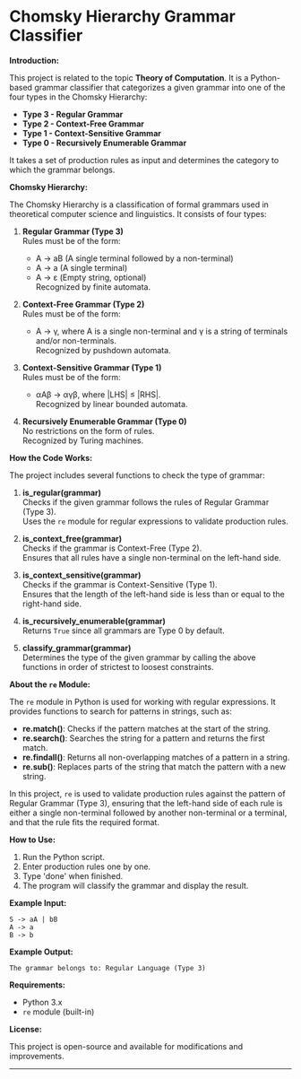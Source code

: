 

# Chomsky Hierarchy Grammar Classifier

**Introduction:**

This project is related to the topic **Theory of Computation**. It is a Python-based grammar classifier that categorizes a given grammar into one of the four types in the Chomsky Hierarchy:

- **Type 3 - Regular Grammar**
- **Type 2 - Context-Free Grammar**
- **Type 1 - Context-Sensitive Grammar**
- **Type 0 - Recursively Enumerable Grammar**

It takes a set of production rules as input and determines the category to which the grammar belongs.

**Chomsky Hierarchy:**

The Chomsky Hierarchy is a classification of formal grammars used in theoretical computer science and linguistics. It consists of four types:

1. **Regular Grammar (Type 3)**  
   Rules must be of the form:  
   - A → aB (A single terminal followed by a non-terminal)  
   - A → a (A single terminal)  
   - A → ε (Empty string, optional)  
   Recognized by finite automata.

2. **Context-Free Grammar (Type 2)**  
   Rules must be of the form:  
   - A → γ, where A is a single non-terminal and γ is a string of terminals and/or non-terminals.  
   Recognized by pushdown automata.

3. **Context-Sensitive Grammar (Type 1)**  
   Rules must be of the form:  
   - αAβ → αγβ, where |LHS| ≤ |RHS|.  
   Recognized by linear bounded automata.

4. **Recursively Enumerable Grammar (Type 0)**  
   No restrictions on the form of rules.  
   Recognized by Turing machines.

**How the Code Works:**

The project includes several functions to check the type of grammar:

1. **is_regular(grammar)**  
   Checks if the given grammar follows the rules of Regular Grammar (Type 3).  
   Uses the `re` module for regular expressions to validate production rules.

2. **is_context_free(grammar)**  
   Checks if the grammar is Context-Free (Type 2).  
   Ensures that all rules have a single non-terminal on the left-hand side.

3. **is_context_sensitive(grammar)**  
   Checks if the grammar is Context-Sensitive (Type 1).  
   Ensures that the length of the left-hand side is less than or equal to the right-hand side.

4. **is_recursively_enumerable(grammar)**  
   Returns `True` since all grammars are Type 0 by default.

5. **classify_grammar(grammar)**  
   Determines the type of the given grammar by calling the above functions in order of strictest to loosest constraints.

**About the `re` Module:**

The `re` module in Python is used for working with regular expressions. It provides functions to search for patterns in strings, such as:

- **re.match()**: Checks if the pattern matches at the start of the string.
- **re.search()**: Searches the string for a pattern and returns the first match.
- **re.findall()**: Returns all non-overlapping matches of a pattern in a string.
- **re.sub()**: Replaces parts of the string that match the pattern with a new string.

In this project, `re` is used to validate production rules against the pattern of Regular Grammar (Type 3), ensuring that the left-hand side of each rule is either a single non-terminal followed by another non-terminal or a terminal, and that the rule fits the required format.

**How to Use:**

1. Run the Python script.
2. Enter production rules one by one.
3. Type 'done' when finished.
4. The program will classify the grammar and display the result.

**Example Input:**

```
S -> aA | bB
A -> a
B -> b
```

**Example Output:**

```
The grammar belongs to: Regular Language (Type 3)
```

**Requirements:**

- Python 3.x
- `re` module (built-in)

**License:**

This project is open-source and available for modifications and improvements.

---


